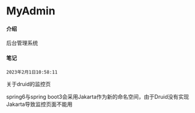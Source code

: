 # MyAdmin

#### 介绍
后台管理系统

#### 笔记
`2023年2月1日10:58:11`

关于druid的监控页

spring6与spring boot3会采用Jakarta作为新的命名空间，由于Druid没有实现Jakarta导致监控页面不能用